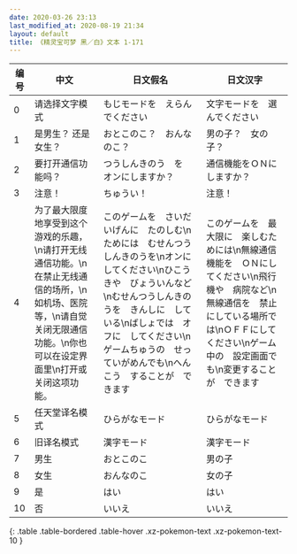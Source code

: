 ```yaml
---
date: 2020-03-26 23:13
last_modified_at: 2020-08-19 21:34
layout: default
title: 《精灵宝可梦 黑／白》文本 1-171
---
```

| 编号 | 中文 | 日文假名 | 日文汉字 |
| ---- | ---- | ---- | --- |
| 0 | 请选择文字模式 | もじモードを　えらんでください | 文字モードを　選んでください |
| 1 | 是男生？ 还是女生？ | おとこのこ？　おんなのこ？ | 男の子？　女の子？ |
| 2 | 要打开通信功能吗？ | つうしんきのう　を　オンにしますか？ | 通信機能をＯＮにしますか？ |
| 3 | 注意！ | ちゅうい！ | 注意！ |
| 4 | 为了最大限度地享受到这个游戏的乐趣，\n请打开无线通信功能。\n在禁止无线通信的场所，\n如机场、医院等，\n请自觉关闭无限通信功能。\n你也可以在设定界面里\n打开或关闭这项功能。 | このゲームを　さいだいげんに　たのしむ\nためには　むせんつうしんきのうを\nオンに　してください\nひこうきや　びょういんなど\nむせんつうしんきのうを　きんしに　している\nばしょでは　オフに　してください\nゲームちゅうの　せっていがめんでも\nへんこう　することが　できます　 | このゲームを　最大限に　楽しむためには\n無線通信機能を　ＯＮにしてください\n飛行機や　病院など\n無線通信を　禁止にしている場所では\nＯＦＦにしてください\nゲーム中の　設定画面でも\n変更することが　できます |
| 5 | 任天堂译名模式 | ひらがなモード | ひらがなモード |
| 6 | 旧译名模式 | 漢字モード | 漢字モード |
| 7 | 男生 | おとこのこ | 男の子 |
| 8 | 女生 | おんなのこ | 女の子 |
| 9 | 是 | はい | はい |
| 10 | 否 | いいえ | いいえ |
{: .table .table-bordered .table-hover .xz-pokemon-text .xz-pokemon-text-10 }